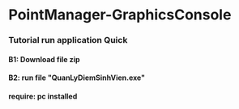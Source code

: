 # PointManager-GraphicsConsole
### Tutorial run application Quick
#### B1: Download file zip
#### B2: run file "QuanLyDiemSinhVien.exe"
#### require: pc installed 
